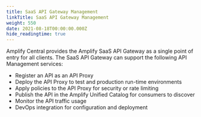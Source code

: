 ```yaml
---
title: SaaS API Gateway Management
linkTitle: SaaS API Gateway Management
weight: 550
date: 2021-08-18T00:00:00.000Z
hide_readingtime: true
---
```


Amplify Central provides the Amplify SaaS API Gateway as a single point of entry for all clients. The SaaS API Gateway can support the following API Management services:

* Register an API as an API Proxy
* Deploy the API Proxy to test and production run-time environments
* Apply policies to the API Proxy for security or rate limiting
* Publish the API in the Amplify Unified Catalog for consumers to discover
* Monitor the API traffic usage
* DevOps integration for configuration and deployment
